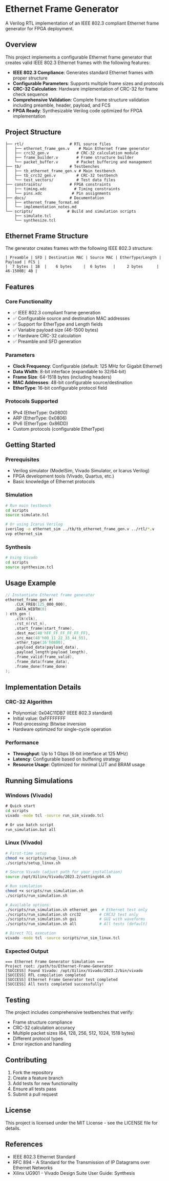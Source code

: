# Ethernet Frame Generator

A Verilog RTL implementation of an IEEE 802.3 compliant Ethernet frame generator for FPGA deployment.

## Overview

This project implements a configurable Ethernet frame generator that creates valid IEEE 802.3 Ethernet frames with the following features:

- **IEEE 802.3 Compliance**: Generates standard Ethernet frames with proper structure
- **Configurable Parameters**: Supports multiple frame sizes and protocols
- **CRC-32 Calculation**: Hardware implementation of CRC-32 for frame check sequence
- **Comprehensive Validation**: Complete frame structure validation including preamble, header, payload, and FCS
- **FPGA Ready**: Synthesizable Verilog code optimized for FPGA implementation

## Project Structure

```
├── rtl/                    # RTL source files
│   ├── ethernet_frame_gen.v    # Main Ethernet frame generator
│   ├── crc32_gen.v            # CRC-32 calculation module
│   ├── frame_builder.v        # Frame structure builder
│   └── packet_buffer.v        # Packet buffering and management
├── tb/                     # Testbenches
│   ├── tb_ethernet_frame_gen.v # Main testbench
│   ├── tb_crc32_gen.v         # CRC-32 testbench
│   └── test_vectors/          # Test data files
├── constraints/            # FPGA constraints
│   ├── timing.xdc            # Timing constraints
│   └── pins.xdc             # Pin assignments
├── docs/                   # Documentation
│   ├── ethernet_frame_format.md
│   └── implementation_notes.md
└── scripts/               # Build and simulation scripts
    ├── simulate.tcl
    └── synthesize.tcl
```

## Ethernet Frame Structure

The generator creates frames with the following IEEE 802.3 structure:

```
| Preamble | SFD | Destination MAC | Source MAC | EtherType/Length | Payload | FCS |
|  7 bytes | 1B  |    6 bytes     |  6 bytes   |     2 bytes      |  46-1500B| 4B |
```

## Features

### Core Functionality
- ✅ IEEE 802.3 compliant frame generation
- ✅ Configurable source and destination MAC addresses
- ✅ Support for EtherType and Length fields
- ✅ Variable payload size (46-1500 bytes)
- ✅ Hardware CRC-32 calculation
- ✅ Preamble and SFD generation

### Parameters
- **Clock Frequency**: Configurable (default: 125 MHz for Gigabit Ethernet)
- **Data Width**: 8-bit interface (expandable to 32/64-bit)
- **Frame Size**: 64-1518 bytes (including headers)
- **MAC Addresses**: 48-bit configurable source/destination
- **EtherType**: 16-bit configurable protocol field

### Protocols Supported
- IPv4 (EtherType: 0x0800)
- ARP (EtherType: 0x0806)
- IPv6 (EtherType: 0x86DD)
- Custom protocols (configurable EtherType)

## Getting Started

### Prerequisites
- Verilog simulator (ModelSim, Vivado Simulator, or Icarus Verilog)
- FPGA development tools (Vivado, Quartus, etc.)
- Basic knowledge of Ethernet protocols

### Simulation
```bash
# Run main testbench
cd scripts
source simulate.tcl

# Or using Icarus Verilog
iverilog -o ethernet_sim ../tb/tb_ethernet_frame_gen.v ../rtl/*.v
vvp ethernet_sim
```

### Synthesis
```bash
# Using Vivado
cd scripts
source synthesize.tcl
```

## Usage Example

```verilog
// Instantiate Ethernet frame generator
ethernet_frame_gen #(
    .CLK_FREQ(125_000_000),
    .DATA_WIDTH(8)
) eth_gen (
    .clk(clk),
    .rst_n(rst_n),
    .start_frame(start_frame),
    .dest_mac(48'hFF_FF_FF_FF_FF_FF),
    .src_mac(48'h00_11_22_33_44_55),
    .ether_type(16'h0800),
    .payload_data(payload_data),
    .payload_length(payload_length),
    .frame_valid(frame_valid),
    .frame_data(frame_data),
    .frame_done(frame_done)
);
```

## Implementation Details

### CRC-32 Algorithm
- Polynomial: 0x04C11DB7 (IEEE 802.3 standard)
- Initial value: 0xFFFFFFFF
- Post-processing: Bitwise inversion
- Hardware optimized for single-cycle operation

### Performance
- **Throughput**: Up to 1 Gbps (8-bit interface at 125 MHz)
- **Latency**: Configurable based on buffering strategy
- **Resource Usage**: Optimized for minimal LUT and BRAM usage

## Running Simulations

### Windows (Vivado)
```cmd
# Quick start
cd scripts
vivado -mode tcl -source run_sim_vivado.tcl

# Or use batch script
run_simulation.bat all
```

### Linux (Vivado)
```bash
# First-time setup
chmod +x scripts/setup_linux.sh
./scripts/setup_linux.sh

# Source Vivado (adjust path for your installation)
source /opt/Xilinx/Vivado/2023.2/settings64.sh

# Run simulation
chmod +x scripts/run_simulation.sh
./scripts/run_simulation.sh

# Available options:
./scripts/run_simulation.sh ethernet_gen  # Ethernet test only
./scripts/run_simulation.sh crc32        # CRC32 test only  
./scripts/run_simulation.sh gui          # GUI with waveforms
./scripts/run_simulation.sh all          # All tests (default)

# Direct TCL execution
vivado -mode tcl -source scripts/run_sim_linux.tcl
```

### Expected Output
```
=== Ethernet Frame Generator Simulation ===
Project root: /path/to/Ethernet-Frame-Generator
[SUCCESS] Found Vivado: /opt/Xilinx/Vivado/2023.2/bin/vivado
[SUCCESS] RTL compilation completed
[SUCCESS] Ethernet Frame Generator test completed
[SUCCESS] All tests completed successfully!
```

## Testing

The project includes comprehensive testbenches that verify:
- Frame structure compliance
- CRC-32 calculation accuracy
- Multiple packet sizes (64, 128, 256, 512, 1024, 1518 bytes)
- Different protocol types
- Error injection and handling

## Contributing

1. Fork the repository
2. Create a feature branch
3. Add tests for new functionality
4. Ensure all tests pass
5. Submit a pull request

## License

This project is licensed under the MIT License - see the LICENSE file for details.

## References

- IEEE 802.3 Ethernet Standard
- RFC 894 - A Standard for the Transmission of IP Datagrams over Ethernet Networks
- Xilinx UG901 - Vivado Design Suite User Guide: Synthesis
